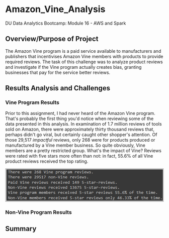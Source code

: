 # Amazon_Vine_Analysis
DU Data Analytics Bootcamp: Module 16 - AWS and Spark

## Overview/Purpose of Project
The Amazon Vine program is a paid service available to manufacturers and publishers that incentivises Amazon Vine members with products to provide required reviews. The task of this challenge was to analyze product reviews and investigate if the Vine program actually creates bias, granting businesses that pay for the service better reviews.

## Results Analysis and Challenges

<div class="col-md-6">

### Vine Program Results
  <p>Prior to this assignment, I had never heard of the Amazon Vine program. That's probably the first thing you'd notice when reviewing some of the data presented in this analysis. In examination of 1.7 million reviews of tools sold on Amazon, there were approximately thirty thousand reviews that, perhaps didn't go viral, but certainly caught other shopper's attention. Of those 29,517 <i>impactful</i> reviews, only 268 were for products produced or manufactured by a Vine member business. So quite obviously, Vine members are a pretty restricted group. What's the impact of Vine?  Reviews were rated with five stars more often than not: in fact, 55.6% of all Vine product reviews received the top rating.</p>
</div>
<img src="https://github.com/cb19weber/Amazon_Vine_Analysis/blob/main/images/analysis_stats.png" align="center">
<div class="col-md-6">

### Non-Vine Program Results
</div>

## Summary

